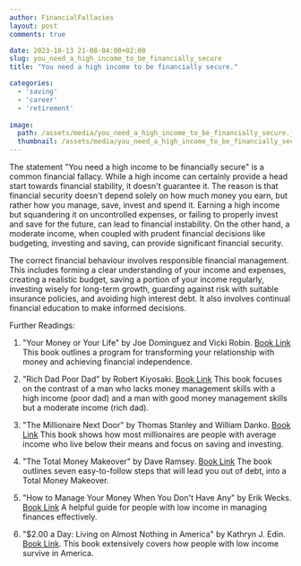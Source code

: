 ```yaml
---
author: FinancialFallacies
layout: post
comments: true

date: 2023-10-13 21-08-04:00+02:00  
slug: you_need_a_high_income_to_be_financially_secure
title: "You need a high income to be financially secure."

categories:
  - 'saving'
  - 'career'
  - 'retirement'
  
image:
  path: /assets/media/you_need_a_high_income_to_be_financially_secure.jpg
  thumbnail: /assets/media/you_need_a_high_income_to_be_financially_secure.jpg
---
```


The statement "You need a high income to be financially secure" is a common financial fallacy. While a high income can certainly provide a head start towards financial stability, it doesn't guarantee it. The reason is that financial security doesn't depend solely on how much money you earn, but rather how you manage, save, invest and spend it. Earning a high income but squandering it on uncontrolled expenses, or failing to properly invest and save for the future, can lead to financial instability. On the other hand, a moderate income, when coupled with prudent financial decisions like budgeting, investing and saving, can provide significant financial security.

The correct financial behaviour involves responsible financial management. This includes forming a clear understanding of your income and expenses, creating a realistic budget, saving a portion of your income regularly, investing wisely for long-term growth, guarding against risk with suitable insurance policies, and avoiding high interest debt. It also involves continual financial education to make informed decisions.

Further Readings:

1. "Your Money or Your Life" by Joe Dominguez and Vicki Robin. [Book Link](https://www.amazon.com/Your-Money-Life-Transforming-Relationship/dp/0143115766)
This book outlines a program for transforming your relationship with money and achieving financial independence.

2. "Rich Dad Poor Dad" by Robert Kiyosaki. [Book Link](https://www.amazon.com/Rich-Dad-Poor-Quadrant-Financial/dp/0751532800)
This book focuses on the contrast of a man who lacks money management skills with a high income (poor dad) and a man with good money management skills but a moderate income (rich dad).

3. "The Millionaire Next Door" by Thomas Stanley and William Danko. [Book Link](https://www.amazon.com/Millionaire-Next-Door-Surprising-Americas/dp/1589795474)
This book shows how most millionaires are people with average income who live below their means and focus on saving and investing.

4. "The Total Money Makeover" by Dave Ramsey. [Book Link](https://www.amazon.com/Total-Money-Makeover-Classic-Financial/dp/1595555277)
The book outlines seven easy-to-follow steps that will lead you out of debt, into a Total Money Makeover.

5. "How to Manage Your Money When You Don't Have Any" by Erik Wecks. [Book Link](https://www.amazon.com/Manage-Your-Money-When-Second-ebook/dp/B007IUGLYO)
A helpful guide for people with low income in managing finances effectively.

6. "$2.00 a Day: Living on Almost Nothing in America" by Kathryn J. Edin. [Book Link](https://www.amazon.com/2-00-Day-Living-Nothing-America/dp/054481195X).
This book extensively covers how people with low income survive in America. 
